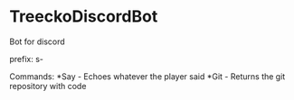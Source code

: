 # TreeckoDiscordBot
Bot for discord

prefix: s-

Commands:
*Say - Echoes whatever the player said
*Git - Returns the git repository with code
